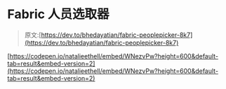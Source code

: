 # Fabric 人员选取器

> 原文:[https://dev.to/bhedayatian/fabric-peoplepicker-8k7](https://dev.to/bhedayatian/fabric-peoplepicker-8k7)

[https://codepen.io/natalieethell/embed/WNezvPw?height=600&default-tab=result&embed-version=2](https://codepen.io/natalieethell/embed/WNezvPw?height=600&default-tab=result&embed-version=2)